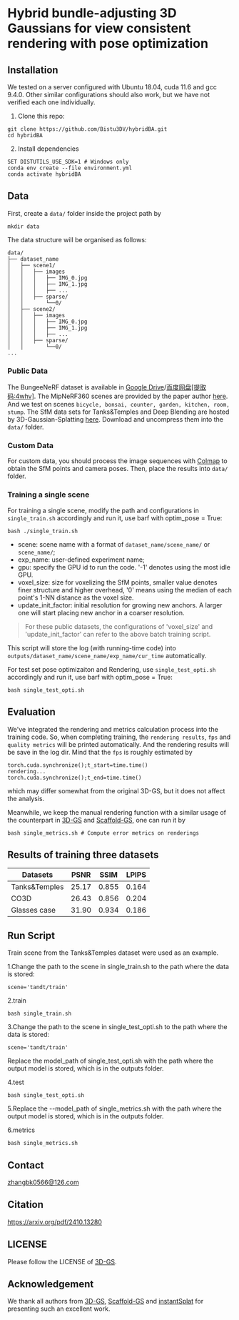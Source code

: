 # Hybrid bundle-adjusting 3D Gaussians for view consistent rendering with pose optimization


## Installation

We tested on a server configured with Ubuntu 18.04, cuda 11.6 and gcc 9.4.0. Other similar configurations should also work, but we have not verified each one individually.

1. Clone this repo:

```
git clone https://github.com/Bistu3DV/hybridBA.git
cd hybridBA
```

2. Install dependencies

```
SET DISTUTILS_USE_SDK=1 # Windows only
conda env create --file environment.yml
conda activate hybridBA
```

## Data

First, create a ```data/``` folder inside the project path by 

```
mkdir data
```

The data structure will be organised as follows:

```
data/
├── dataset_name
│   ├── scene1/
│   │   ├── images
│   │   │   ├── IMG_0.jpg
│   │   │   ├── IMG_1.jpg
│   │   │   ├── ...
│   │   ├── sparse/
│   │       └──0/
│   ├── scene2/
│   │   ├── images
│   │   │   ├── IMG_0.jpg
│   │   │   ├── IMG_1.jpg
│   │   │   ├── ...
│   │   ├── sparse/
│   │       └──0/
...
```


### Public Data

The BungeeNeRF dataset is available in [Google Drive](https://drive.google.com/file/d/1nBLcf9Jrr6sdxKa1Hbd47IArQQ_X8lww/view?usp=sharing)/[百度网盘[提取码:4whv]](https://pan.baidu.com/s/1AUYUJojhhICSKO2JrmOnCA). The MipNeRF360 scenes are provided by the paper author [here](https://jonbarron.info/mipnerf360/). And we test on scenes ```bicycle, bonsai, counter, garden, kitchen, room, stump```. The SfM data sets for Tanks&Temples and Deep Blending are hosted by 3D-Gaussian-Splatting [here](https://repo-sam.inria.fr/fungraph/3d-gaussian-splatting/datasets/input/tandt_db.zip). Download and uncompress them into the ```data/``` folder.

### Custom Data

For custom data, you should process the image sequences with [Colmap](https://colmap.github.io/) to obtain the SfM points and camera poses. Then, place the results into ```data/``` folder.


### Training a single scene

For training a single scene, modify the path and configurations in ```single_train.sh``` accordingly and run it, use barf with optim_pose = True:

```
bash ./single_train.sh
```

- scene: scene name with a format of ```dataset_name/scene_name/``` or ```scene_name/```;
- exp_name: user-defined experiment name;
- gpu: specify the GPU id to run the code. '-1' denotes using the most idle GPU. 
- voxel_size: size for voxelizing the SfM points, smaller value denotes finer structure and higher overhead, '0' means using the median of each point's 1-NN distance as the voxel size.
- update_init_factor: initial resolution for growing new anchors. A larger one will start placing new anchor in a coarser resolution.

> For these public datasets, the configurations of 'voxel_size' and 'update_init_factor' can refer to the above batch training script. 


This script will store the log (with running-time code) into ```outputs/dataset_name/scene_name/exp_name/cur_time``` automatically.

For test set pose optimizaiton and Rendering, use ```single_test_opti.sh``` accordingly and run it, use barf with optim_pose = True:

```
bash single_test_opti.sh
```


## Evaluation

We've integrated the rendering and metrics calculation process into the training code. So, when completing training, the ```rendering results```, ```fps``` and ```quality metrics``` will be printed automatically. And the rendering results will be save in the log dir. Mind that the ```fps``` is roughly estimated by 

```
torch.cuda.synchronize();t_start=time.time()
rendering...
torch.cuda.synchronize();t_end=time.time()
```

which may differ somewhat from the original 3D-GS, but it does not affect the analysis.

Meanwhile, we keep the manual rendering function with a similar usage of the counterpart in [3D-GS](https://github.com/graphdeco-inria/gaussian-splatting) and [Scaffold-GS](https://github.com/city-super/Scaffold-GS), one can run it by 

```
bash single_metrics.sh # Compute error metrics on renderings
```

## Results of training three datasets
|Datasets       | PSNR | SSIM | LPIPS |  
|--------------|------|------|-------|  
| Tanks&Temples| 25.17| 0.855| 0.164 |  
| CO3D         | 26.43| 0.856| 0.204 |  
| Glasses case | 31.90| 0.934| 0.186 |

## Run Script
Train scene from the Tanks&Temples dataset were used as an example.

1.Change the path to the scene in single_train.sh to the path where the data is stored:
```
scene='tandt/train'
```

2.train
```
bash single_train.sh
```

3.Change the path to the scene in single_test_opti.sh to the path where the data is stored:
```
scene='tandt/train'
```

Replace the model_path of single_test_opti.sh with the path where the output model is stored, which is in the outputs folder.

4.test
```
bash single_test_opti.sh
```

5.Replace the --model_path of single_metrics.sh with the path where the output model is stored, which is in the outputs folder.

6.metrics
```
bash single_metrics.sh
```


## Contact
zhangbk0566@126.com

## Citation
https://arxiv.org/pdf/2410.13280

## LICENSE

Please follow the LICENSE of [3D-GS](https://github.com/graphdeco-inria/gaussian-splatting).

## Acknowledgement

We thank all authors from [3D-GS](https://github.com/graphdeco-inria/gaussian-splatting), [Scaffold-GS](https://github.com/city-super/Scaffold-GS) and [instantSplat](https://github.com/NVlabs/InstantSplat) for presenting such an excellent work.
